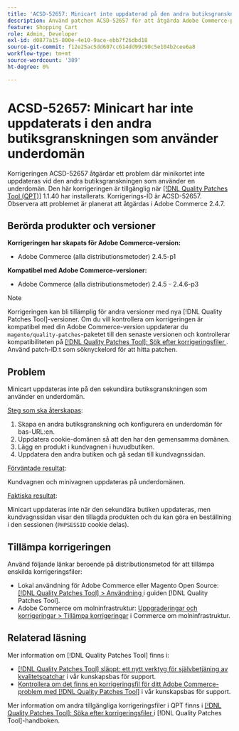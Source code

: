 ```yaml
---
title: 'ACSD-52657: Minicart inte uppdaterad på den andra butiksgranskningen som använder underdomän'
description: Använd patchen ACSD-52657 för att åtgärda Adobe Commerce-problemet där minicart inte uppdateras på den andra butiksgranskningen som använder en underdomän.
feature: Shopping Cart
role: Admin, Developer
exl-id: d0877a15-800e-4e10-9ace-ebb7f26dbd18
source-git-commit: f12e25ac5dd607cc614dd99c90c5e104b2cee6a8
workflow-type: tm+mt
source-wordcount: '389'
ht-degree: 0%

---
```


# ACSD-52657: Minicart har inte uppdaterats i den andra butiksgranskningen som använder underdomän

Korrigeringen ACSD-52657 åtgärdar ett problem där minikortet inte uppdateras vid den andra butiksgranskningen som använder en underdomän. Den här korrigeringen är tillgänglig när [[!DNL Quality Patches Tool (QPT)]](/help/announcements/adobe-commerce-announcements/magento-quality-patches-released-new-tool-to-self-serve-quality-patches.md) 1.1.40 har installerats. Korrigerings-ID är ACSD-52657. Observera att problemet är planerat att åtgärdas i Adobe Commerce 2.4.7.

## Berörda produkter och versioner

**Korrigeringen har skapats för Adobe Commerce-version:**

* Adobe Commerce (alla distributionsmetoder) 2.4.5-p1

**Kompatibel med Adobe Commerce-versioner:**

* Adobe Commerce (alla distributionsmetoder) 2.4.5 - 2.4.6-p3

>[!NOTE]
>
>Korrigeringen kan bli tillämplig för andra versioner med nya [!DNL Quality Patches Tool]-versioner. Om du vill kontrollera om korrigeringen är kompatibel med din Adobe Commerce-version uppdaterar du `magento/quality-patches`-paketet till den senaste versionen och kontrollerar kompatibiliteten på [[!DNL Quality Patches Tool]: Sök efter korrigeringsfiler ](https://experienceleague.adobe.com/tools/commerce-quality-patches/index.html?lang=sv-SE). Använd patch-ID:t som söknyckelord för att hitta patchen.

## Problem

Minicart uppdateras inte på den sekundära butiksgranskningen som använder en underdomän.

<u>Steg som ska återskapas</u>:

1. Skapa en andra butiksgranskning och konfigurera en underdomän för bas-URL:en.
1. Uppdatera cookie-domänen så att den har den gemensamma domänen.
1. Lägg en produkt i kundvagnen i huvudbutiken.
1. Uppdatera den andra butiken och gå sedan till kundvagnssidan.

<u>Förväntade resultat</u>:

Kundvagnen och minivagnen uppdateras på underdomänen.

<u>Faktiska resultat</u>:

Minicart uppdateras inte när den sekundära butiken uppdateras, men kundvagnssidan visar den tillagda produkten och du kan göra en beställning i den sessionen (`PHPSESSID` cookie delas).

## Tillämpa korrigeringen

Använd följande länkar beroende på distributionsmetod för att tillämpa enskilda korrigeringsfiler:

* Lokal användning för Adobe Commerce eller Magento Open Source: [[!DNL Quality Patches Tool] > Användning ](https://experienceleague.adobe.com/docs/commerce-operations/tools/quality-patches-tool/usage.html?lang=sv-SE) i guiden [!DNL Quality Patches Tool].
* Adobe Commerce om molninfrastruktur: [Uppgraderingar och korrigeringar > Tillämpa korrigeringar](https://experienceleague.adobe.com/docs/commerce-cloud-service/user-guide/develop/upgrade/apply-patches.html?lang=sv-SE) i Commerce om molninfrastruktur.

## Relaterad läsning

Mer information om [!DNL Quality Patches Tool] finns i:

* [[!DNL Quality Patches Tool] släppt: ett nytt verktyg för självbetjäning av kvalitetspatchar](/help/announcements/adobe-commerce-announcements/magento-quality-patches-released-new-tool-to-self-serve-quality-patches.md) i vår kunskapsbas för support.
* [Kontrollera om det finns en korrigeringsfil för ditt Adobe Commerce-problem med  [!DNL Quality Patches Tool]](/help/support-tools/patches-available-in-qpt-tool/check-patch-for-magento-issue-with-magento-quality-patches.md) i vår kunskapsbas för support.

Mer information om andra tillgängliga korrigeringsfiler i QPT finns i [[!DNL Quality Patches Tool]: Söka efter korrigeringsfiler ](https://experienceleague.adobe.com/tools/commerce-quality-patches/index.html?lang=sv-SE) i [!DNL Quality Patches Tool]-handboken.
